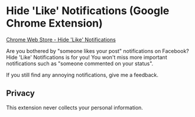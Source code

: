 Hide 'Like' Notifications (Google Chrome Extension)
==============================================================

[Chrome Web Store - Hide 'Like' Notifications](https://chrome.google.com/webstore/detail/hide-likes-on-facebook-no/kbfakkkdllpodegeoggpfcmjabodhpca)

Are you bothered by "someone likes your post" notifications on Facebook? Hide 'Like' Notifications is for you! You won't miss more important notifications such as "someone commented on your status".

If you still find any annoying notifications, give me a feedback.


## Privacy

This extension never collects your personal information.
